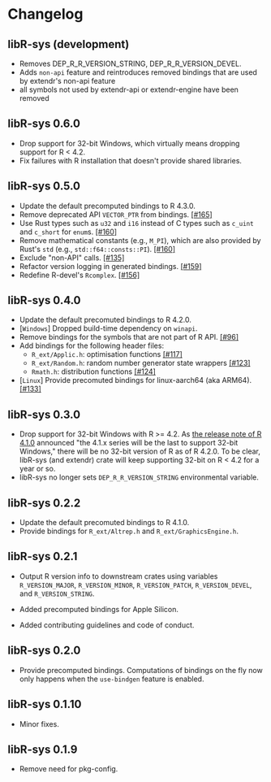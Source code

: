 # Changelog

## libR-sys (development)
- Removes DEP_R_R_VERSION_STRING, DEP_R_R_VERSION_DEVEL.
- Adds `non-api` feature and reintroduces removed bindings that are used by extendr's non-api feature
- all symbols not used by extendr-api or extendr-engine have been removed

## libR-sys 0.6.0

- Drop support for 32-bit Windows, which virtually means dropping support for R < 4.2.
- Fix failures with R installation that doesn't provide shared libraries.

## libR-sys 0.5.0

- Update the default precomputed bindings to R 4.3.0.
- Remove deprecated API `VECTOR_PTR` from bindings. [[#165]](https://github.com/extendr/libR-sys/pull/165)
- Use Rust types such as `u32` and `i16` instead of C types such as `c_uint` and `c_short` for `enum`s. [[#160]](https://github.com/extendr/libR-sys/pull/160)
- Remove mathematical constants (e.g., `M_PI`), which are also provided by Rust's `std` (e.g., `std::f64::consts::PI`). [[#160]](https://github.com/extendr/libR-sys/pull/160)
- Exclude "non-API" calls. [[#135]](https://github.com/extendr/libR-sys/pull/135)
- Refactor version logging in generated bindings. [[#159]](https://github.com/extendr/libR-sys/pull/159)
- Redefine R-devel's `Rcomplex`. [[#156]](https://github.com/extendr/libR-sys/pull/156)

## libR-sys 0.4.0

- Update the default precomuted bindings to R 4.2.0.
- [`Windows`] Dropped build-time dependency on `winapi`.
- Remove bindings for the symbols that are not part of R API. [[#96]](https://github.com/extendr/libR-sys/pull/96)
- Add bindings for the following header files:
  - `R_ext/Applic.h`: optimisation functions [[#117]](https://github.com/extendr/libR-sys/pull/117)
  - `R_ext/Random.h`: random number generator state wrappers [[#123]](https://github.com/extendr/libR-sys/pull/123)
  - `Rmath.h`: distribution functions [[#124]](https://github.com/extendr/libR-sys/pull/124)
- [`Linux`] Provide precomuted bindings for linux-aarch64 (aka ARM64). [[#133]](https://github.com/extendr/libR-sys/pull/133)

## libR-sys 0.3.0

- Drop support for 32-bit Windows with R >= 4.2. As
  [the release note of R 4.1.0](https://stat.ethz.ch/pipermail/r-announce/2021/000670.html)
  announced "the 4.1.x series will be the last to support 32-bit Windows,"
  there will be no 32-bit version of R as of R 4.2.0.
  To be clear, libR-sys (and extendr) crate will keep supporting 32-bit on R <
  4.2 for a year or so.
- libR-sys no longer sets `DEP_R_R_VERSION_STRING` environmental variable.

## libR-sys 0.2.2

- Update the default precomuted bindings to R 4.1.0.
- Provide bindings for `R_ext/Altrep.h` and `R_ext/GraphicsEngine.h`.

## libR-sys 0.2.1

- Output R version info to downstream crates using variables `R_VERSION_MAJOR`,
 `R_VERSION_MINOR`, `R_VERSION_PATCH`, `R_VERSION_DEVEL`, and `R_VERSION_STRING`.

- Added precomputed bindings for Apple Silicon.

- Added contributing guidelines and code of conduct.

## libR-sys 0.2.0

- Provide precomputed bindings. Computations of bindings on the fly now only
  happens when the `use-bindgen` feature is enabled.

## libR-sys 0.1.10

- Minor fixes.

## libR-sys 0.1.9

- Remove need for pkg-config.
